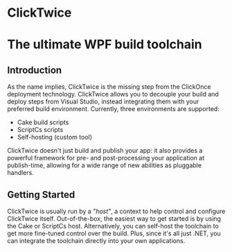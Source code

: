 # ClickTwice
# The ultimate WPF build toolchain

## Introduction

As the name implies, ClickTwice is the missing step from the ClickOnce deployment technology. ClickTwice allows you to decouple your build and deploy steps from Visual Studio, instead integrating them with your preferred build environment. Currently, three environments are supported:

- Cake build scripts
- ScriptCs scripts
- Self-hosting (custom tool)

ClickTwice doesn't just build and publish your app: it also provides a powerful framework for pre- and post-processing your application at publish-time, allowing for a wide range of new abilities as pluggable handlers.

## Getting Started

ClickTwice is usually run by a *"host"*, a context to help control and configure ClickTwice itself. Out-of-the-box, the easiest way to get started is by using the Cake or ScriptCs host. Alternatively, you can self-host the toolchain to get more fine-tuned control over the build. Plus, since it's all just .NET, you can integrate the toolchain directly into your own applications.
